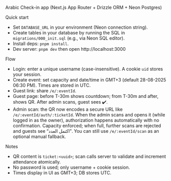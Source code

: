 Arabic Check-in app (Next.js App Router + Drizzle ORM + Neon Postgres)

Quick start

- Set `DATABASE_URL` in your environment (Neon connection string).
- Create tables in your database by running the SQL in `migrations/000_init.sql` (e.g., via Neon SQL editor).
- Install deps: `pnpm install`.
- Dev server: `pnpm dev` then open http://localhost:3000

Flow

- Login: enter a unique username (case-insensitive). A cookie `uid` stores your session.
- Create event: set capacity and date/time in GMT+3 (default 28-08-2025 06:30 PM). Times are stored in UTC.
- Guest link: share `/e/:eventId`.
- Guest page: before T-30m shows countdown; from T-30m and after, shows QR. After admin scans, guest sees ✔️.
- Admin scan: the QR now encodes a secure URL like `/e/:eventId/auth/:ticketId`. When the admin scans and opens it (while logged in as the owner), authorization happens automatically with no confirmation. Capacity enforced; when full, further scans are rejected and guests see “اكتمل العدد”. You can still use `/e/:eventId/scan` as an optional manual fallback.

Notes

- QR content is `ticket:<uuid>`; scan calls server to validate and increment attendance atomically.
- No password is used; only username + cookie session.
- Times display in UI as GMT+3; DB stores UTC.
